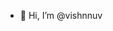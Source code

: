 - 👋 Hi, I’m @vishnnuv
  

<!---
vishnnuv/vishnnuv is a ✨ special ✨ repository because its `README.md` (this file) appears on your GitHub profile.
You can click the Preview link to take a look at your changes.
--->
